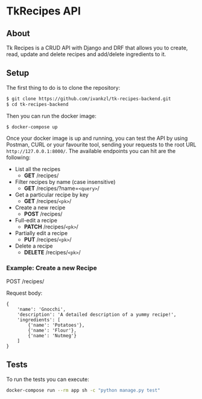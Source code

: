 # TkRecipes API

## About

Tk Recipes is a CRUD API with Django and DRF that allows you to create, read, update and delete recipes and add/delete ingredients to it.

## Setup

The first thing to do is to clone the repository:

```sh
$ git clone https://github.com/ivankzl/tk-recipes-backend.git
$ cd tk-recipes-backend
```

Then you can run the docker image:


```sh
$ docker-compose up
```

Once your docker image is up and running, you can test the API by using Postman, CURL or your favourite tool, sending your requests to the root URL `http://127.0.0.1:8000/`. The available endpoints you can hit are the following:

- List all the recipes
    - **GET** /recipes/
- Filter recipes by name (case insensitive)
    - **GET** /recipes/?name=`<query>`/
- Get a particular recipe by key
    - **GET** /recipes/`<pk>`/
- Create a new recipe
    - **POST** /recipes/
- Full-edit a recipe
    - **PATCH** /recipes/`<pk>`/
- Partially edit a recipe
    - **PUT** /recipes/`<pk>`/
- Delete a recipe
    - **DELETE** /recipes/`<pk>`/

### Example: Create a new Recipe

POST /recipes/

Request body:

    {
        'name': 'Gnocchi',
        'description': 'A detailed description of a yummy recipe!',
        'ingredients': [
            {'name': 'Potatoes'},
            {'name': 'Flour'},
            {'name': 'Nutmeg'}
        ]
    }


## Tests

To run the tests you can execute:
```sh
docker-compose run --rm app sh -c "python manage.py test"
```
